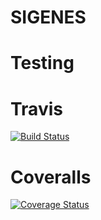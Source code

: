 SIGENES
=======

Testing
=======


Travis
======
[![Build Status](https://travis-ci.org/enesleon/sigenes.svg?branch=produccion)](https://travis-ci.org/enesleon/sigenes)

Coveralls
=========
[![Coverage Status](https://coveralls.io/repos/github/enesleon/sigenes/badge.svg?branch=produccion)](https://coveralls.io/github/enesleon/sigenes?branch=produccion)
